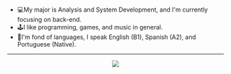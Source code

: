 - 💻My major is Analysis and System Development, and I'm currently focusing on back-end.
- 🕹️I like programming, games, and music in general.
- 📖I'm fond of languages, I speak English (B1), Spanish (A2), and Portuguese (Native).
---
<p align="center">
<img src="https://user-images.githubusercontent.com/112340716/215418714-344753d4-df82-4946-8d9d-b9d7ad15ac45.gif"
</p>
</div>
